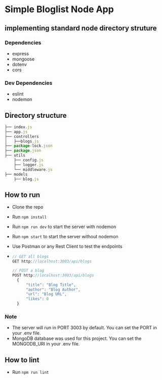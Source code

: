 # Simple Bloglist Node App

## implementing standard node directory struture

### Dependencies

- express
- mongoose
- dotenv
- cors

### Dev Dependencies

- eslint
- nodemon

## Directory structure

```javascript
├── index.js
├── app.js
├── controllers
│   ├──blogs.js
├── package-lock.json
├── package.json
├── utils
    ├── config.js
    ├── logger.js
    └── middleware.js
├── models
    ├── blog.js
```

## How to run

- Clone the repo
- Run `npm install`
- Run `npm run dev` to start the server with nodemon
- Run `npm start` to start the server without nodemon
- Use Postman or any Rest Client to test the endpoints

- ```javascript
  // GET all blogs
  GET http://localhost:3003/api/blogs
  
  // POST a blog
  POST http://localhost:3003/api/blogs
    {
        "title": "Blog Title",
        "author": "Blog Author",
        "url": "Blog URL",
        "likes": 0
    }
  ```

### Note

- The server will run in PORT 3003 by default. You can set the PORT in your .env file.
- MongoDB database was used for this project. You can set the MONGODB_URI in your .env file.

## How to lint

- Run `npm run lint`

